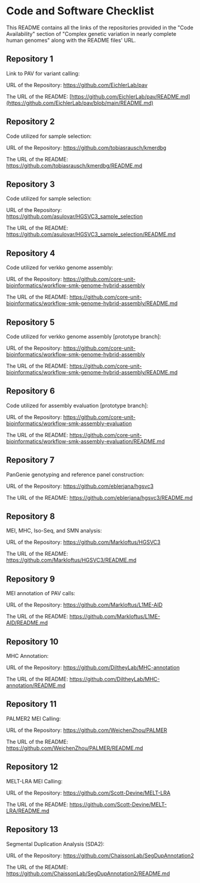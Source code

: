 # Code and Software Checklist
This README contains all the links of the repositories provided in the "Code Availability" section of "Complex genetic variation in nearly complete human genomes" along with the README files' URL.

## Repository 1
Link to PAV for variant calling: 

URL of the Repository: https://github.com/EichlerLab/pav

The URL of the README: [https://github.com/EichlerLab/pav/README.md](https://github.com/EichlerLab/pav/blob/main/README.md)

## Repository 2
Code utilized for sample selection:

URL of the Repository: https://github.com/tobiasrausch/kmerdbg

The URL of the README: https://github.com/tobiasrausch/kmerdbg/README.md

## Repository 3
Code utilized for sample selection:

URL of the Repository: https://github.com/asulovar/HGSVC3_sample_selection

The URL of the README: https://github.com/asulovar/HGSVC3_sample_selection/README.md

## Repository 4
Code utilized for verkko genome assembly:

URL of the Repository: https://github.com/core-unit-bioinformatics/workflow-smk-genome-hybrid-assembly

The URL of the README: https://github.com/core-unit-bioinformatics/workflow-smk-genome-hybrid-assembly/README.md

## Repository 5
Code utilized for verkko genome assembly [prototype branch]:

URL of the Repository: https://github.com/core-unit-bioinformatics/workflow-smk-genome-hybrid-assembly

The URL of the README: https://github.com/core-unit-bioinformatics/workflow-smk-genome-hybrid-assembly/README.md

## Repository 6
Code utilized for assembly evaluation [prototype branch]:

URL of the Repository: https://github.com/core-unit-bioinformatics/workflow-smk-assembly-evaluation

The URL of the README: https://github.com/core-unit-bioinformatics/workflow-smk-assembly-evaluation/README.md

## Repository 7
PanGenie genotyping and reference panel construction:

URL of the Repository: https://github.com/eblerjana/hgsvc3

The URL of the README: https://github.com/eblerjana/hgsvc3/README.md

## Repository 8
MEI, MHC, Iso-Seq, and SMN analysis:

URL of the Repository: https://github.com/Markloftus/HGSVC3

The URL of the README: https://github.com/Markloftus/HGSVC3/README.md

## Repository 9
MEI annotation of PAV calls:

URL of the Repository: https://github.com/Markloftus/L1ME-AID

The URL of the README: https://github.com/Markloftus/L1ME-AID/README.md

## Repository 10
MHC Annotation:

URL of the Repository: https://github.com/DiltheyLab/MHC-annotation

The URL of the README: https://github.com/DiltheyLab/MHC-annotation/README.md

## Repository 11
PALMER2 MEI Calling:

URL of the Repository: https://github.com/WeichenZhou/PALMER

The URL of the README: https://github.com/WeichenZhou/PALMER/README.md

## Repository 12
MELT-LRA MEI Calling:

URL of the Repository: https://github.com/Scott-Devine/MELT-LRA

The URL of the README: https://github.com/Scott-Devine/MELT-LRA/README.md

## Repository 13
Segmental Duplication Analysis (SDA2):

URL of the Repository: https://github.com/ChaissonLab/SegDupAnnotation2

The URL of the README: https://github.com/ChaissonLab/SegDupAnnotation2/README.md







